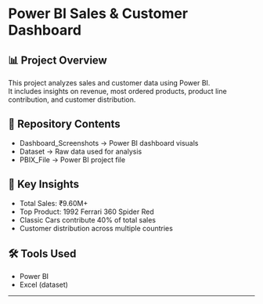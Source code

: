 # Power BI Sales & Customer Dashboard  

## 📊 Project Overview
This project analyzes sales and customer data using Power BI.  
It includes insights on revenue, most ordered products, product line contribution, and customer distribution.  

## 📂 Repository Contents
- Dashboard_Screenshots → Power BI dashboard visuals  
- Dataset → Raw data used for analysis  
- PBIX_File → Power BI project file  

## 🚀 Key Insights
- Total Sales: ₹9.60M+  
- Top Product: 1992 Ferrari 360 Spider Red  
- Classic Cars contribute 40% of total sales  
- Customer distribution across multiple countries  

## 🛠 Tools Used
- Power BI  
- Excel (dataset)  

---
